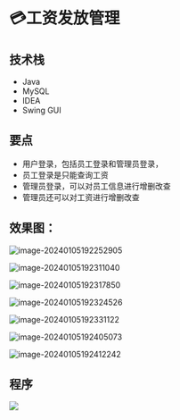 # 💳工资发放管理

<MyGlobalComponent />

## 技术栈
- Java
- MySQL
- IDEA
- Swing GUI

## 要点
- 用户登录，包括员工登录和管理员登录，
- 员工登录是只能查询工资
- 管理员登录，可以对员工信息进行增删改查
- 管理员还可以对工资进行增删改查

## 效果图：
![image-20240105192252905](http://cdn.qiniu.liyansheng.top/typora/image-20240105192252905.png)

![image-20240105192311040](http://cdn.qiniu.liyansheng.top/typora/image-20240105192311040.png)

![image-20240105192317850](http://cdn.qiniu.liyansheng.top/typora/image-20240105192317850.png)

![image-20240105192324526](http://cdn.qiniu.liyansheng.top/typora/image-20240105192324526.png)

![image-20240105192331122](http://cdn.qiniu.liyansheng.top/typora/image-20240105192331122.png)

![image-20240105192405073](http://cdn.qiniu.liyansheng.top/typora/image-20240105192405073.png)

![image-20240105192412242](http://cdn.qiniu.liyansheng.top/typora/image-20240105192412242.png)

## 程序

<gzh />

![](http://cdn.qiniu.liyansheng.top/img/20240707183333.png)